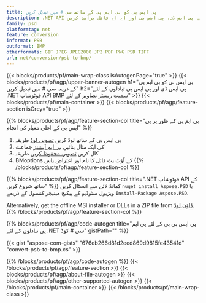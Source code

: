 ```yaml
---
title: پی ایس بی کو بی ایم پی کے ساتھ سی # میں تبدیل کریں
description: .NET API کے ذریعے پی ایس ڈی، پی ایس بی اور اے اے فائل برآمد کریں
family: psd
platformtag: net
feature: conversion
informat: PSB
outformat: BMP
otherformats: GIF JPEG JPEG2000 JP2 PDF PNG PSD TIFF
url: net/conversion/psb-to-bmp/
---
```


{{< blocks/products/pf/main-wrap-class isAutogenPage="true" >}}
{{< blocks/products/pf/agp/upper-banner-autogen h1="پی ایس بی کو بی ایم پی کے ذریعہ سی # میں تبدیل کریں" h2="پی ایس ڈی اور پی ایس بی تبادلوں کے لئے .NET فوٹوشاپ API BMP سمیت ریسٹر تصاویر کے لئے" >}}
{{< blocks/products/pf/main-container >}}
{{< blocks/products/pf/agp/feature-section isGrey="true" >}}

{{% blocks/products/pf/agp/feature-section-col title="بی ایم پی کے طور پر پی ایس بی کے اعلی معیار کی انجام" %}}
1. پی ایس بی کے ساتھ لوڈ کریں [تصویر. لوڈ](https://apireference.aspose.com/psd/net/aspose.psd/image/methods/load/index) طریقہ
1. کی ایک مثال بنائیں [بی ایم آپشنز](https://apireference.aspose.com/psd/net/aspose.psd.imageoptions/bmpoptions) جماعت
1. کال کریں [تصویر. محفوظ کریں](https://apireference.aspose.com/psd/net/aspose.psd/image/methods/save/index) طریقہ
1. BMoptions کے آؤٹ پٹ فائل کا نام اور اعتراض پاس
{{% /blocks/products/pf/agp/feature-section-col %}}

{{% blocks/products/pf/agp/feature-section-col title=".NET فوٹوشاپ API کے ساتھ شروع کریں" %}}
کمانڈ لائن سے انسٹال کریں ```nuget install Aspose.PSD``` یا ویژیول سٹوڈیو کے پیکیج مینیجر کنسول کے ذریعے ```Install-Package Aspose.PSD```.

Alternatively, get the offline MSI installer or DLLs in a ZIP file from [ڈاؤن لوڈ](https://releases.aspose.com/psd/net).
{{% /blocks/products/pf/agp/feature-section-col %}}

{{% blocks/products/pf/agp/code-autogen title="پی ایس بی بی کے لئے پی ایم پی تبادلوں کے لئے .NET سی # کوڈ" gistPath="" %}}

{{< gist "aspose-com-gists" "676eb266d81d2eed869d9815fe43541d" "convert-psb-to-bmp.cs" >}}

{{% /blocks/products/pf/agp/code-autogen %}}
{{< /blocks/products/pf/agp/feature-section >}}
{{< blocks/products/pf/agp/about-file-autogen >}}
{{< blocks/products/pf/agp/other-supported-autogen >}}
{{< /blocks/products/pf/main-container >}}
{{< /blocks/products/pf/main-wrap-class >}}

